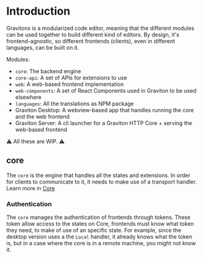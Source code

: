# Introduction
Gravitons is a modularized code editor, meaning that the different modules can be used together to build different kind of editors. By design, it's frontend-agnostic, so different frontends (clients), even in different languages, can be built on it.

Modules:
- `core`: The backend engine
- `core-api`: A set of APIs for extensions to use
- `web`: A web-based frontend implementation
- `web-components`: A set of React Components used in Graviton to be used elsewhere
- `languages`: All the translations as NPM package
- Graviton Desktop: A webview-based app that handles running the core and the web frontend
- Graviton Server: A cli launcher for a Graviton HTTP Core + serving the web-based frontend

⚠ All these are WIP. ⚠

## core
The `core` is the engine that handles all the states and extensions. In order for clients to communicate to it, it needs to make use of a transport handler.
Learn more in [Core](./core.md)
### Authentication
The `core` manages the authentication of frontends through tokens. These token allow access to the states on Core, frontends must know what token they need, to make of use of an specific state. For example, since the desktop version uses a the `Local` handler, it already knows what the token is, but in a case where the core is in a remote machine, you might not know it.

